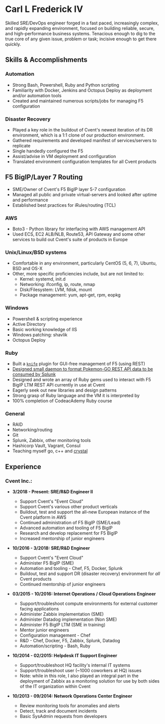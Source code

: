 # Carl L Frederick IV
Skilled SRE/DevOps engineer forged in a fast paced, increasingly complex, and rapidly expanding environment, focused on building reliable, secure, and high-performance business systems. Tenacious enough to dig to the true core of any given issue, problem or task; incisive enough to get there quickly.

## Skills & Accomplishments
### Automation
+ Strong Bash, Powershell, Ruby and Python scripting
+ Familiarity with Docker, Jenkins and Octopus Deploy as deployment and/or automation tools
+ Created and maintained numerous scripts/jobs for managing F5 configuration

### Disaster Recovery
+ Played a key role in the buildout of Cvent's newest iteration of its DR environment, which is a 1:1 clone of our production environment.
+ Gathered requirements and developed manifest of services/servers to replicate
+ Single handedly configured the F5
+ Assist/advise in VM deployment and configuration
+ Translated environment configuration templates for all Cvent products

## F5 BigIP/Layer 7 Routing
+ SME/Owner of Cvent's F5 BigIP layer 5-7 configuration
+ Managed all public and private virtual-servers and looked after uptime and performance
+ Established best practices for iRules/routing (TCL)

### AWS
+ Boto3 - Python library for interfacing with AWS management API
+ Used ECS, EC2 ALB/NLB, Route53, API Gateway and some other services to build out Cvent's suite of products in Europe

### Unix/Linux/BSD systems
+ Comfortable in any environment, particularly CentOS (5, 6, 7), Ubuntu, BSD and OS-X
+ Other, more specific proficiencies include, but are not limited to:
  + Kernel: systemd, init.d
  + Networking: ifconfig, ip, route, nmap
  + Disk/Filesystem: LVM, fdisk, mount
  + Package management: yum, apt-get, rpm, eopkg

### Windows
+ Powershell & scripting experience
+ Active Directory
+ Basic working knowledge of IIS
+ Windows patching: shavlik
+ Octopus Deploy

### Ruby
+ Built a [`knife`](https://docs.chef.io/knife.html) plugin for GUI-free management of F5 (using REST)
+ [Designed small daemon to format Pokemon-GO REST API data to be consumed by Splunk](https://github.com/galvertez/pokemon-get)
+ Designed and wrote an array of Ruby gems used to interact with F5 BigIP LTM REST API currently in use at Cvent
+ Eagerly seek out new libraries and design patterns
+ Strong grasp of Ruby language and the VM it is interpreted by
+ 100% completion of CodeacAdemy Ruby course

### General
+ RAID
+ Networking/routing
+ Git
+ Splunk, Zabbix, other monitoring tools
+ Hashicorp Vault, Vagrant, Consul
+ Teaching myself go, c++ and [crystal](https://crystal-lang.org/)

## Experience

### Cvent Inc.:
+ **3/2018 - Present: SRE/R&D Engineer II**
  + Support Cvent's "Event Cloud"
  + Support Cvent's various other product verticals
  + Buildout, test and support the all-new European instance of the Cvent platform in AWS
  + Continued administration of F5 BigIP (SME/Lead)
  + Advanced automation and tooling of F5 BigIP
  + Research and develop replacement for F5 BigIP
  + Increased mentorship of junior engineers


+ **10/2016 - 3/2018: SRE/R&D Engineer**
  + Support Cvent's "Event Cloud"
  + Administer F5 BigIP (SME)
  + Automation and tooling - Chef, F5, Docker, Splunk
  + Buildout, test and support DR (disaster recovery) environment for _all_ Cvent products
  + Continued mentorship of junior engineers


+ **03/2015 - 10/2016: Internet Operations / Cloud Operations Engineer**
  + Support/troubleshoot compute environments for external customer facing applications
  + Administer Zabbix implementation (SME)
  + Administer Datadog implementation (Non SME)
  + Administer F5 BigIP LTM (SME in training)
  + Mentor junior engineers
  + Configuration management - Chef
  + R&D - Chef, Docker, F5, Zabbix, Splunk, Datadog
  + Automation/scripting - Bash, Ruby


+ **10/2014 - 02/2015: Helpdesk IT Support Engineer**
  + Support/troubleshoot HQ facility's internal IT systems
  + Support/troubleshoot user (~1000 coworkers at HQ) issues
  + Note: while in this role, I also played an integral part in the deployment of Zabbix as a monitoring solution for use by both sides of the IT organization within Cvent


+ **10/2013 - 09/2014: Network Operations Center Engineer**
  + Review monitoring tools for anomalies and alerts
  + Detect, track and document incidents
  + Basic SysAdmin requests from developers
